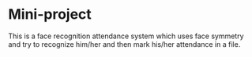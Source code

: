 # Mini-project
This is a face recognition attendance system which uses face symmetry and try to recognize him/her and then mark his/her attendance in a file.
